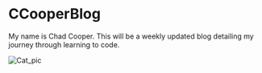 # CCooperBlog

My name is Chad Cooper. This will be a weekly updated blog detailing my journey through learning to code.

![Cat_pic](https://user-images.githubusercontent.com/98066630/151590975-aa3e5b1b-a8ed-4701-9b70-c2f66e4985d1.JPG)
